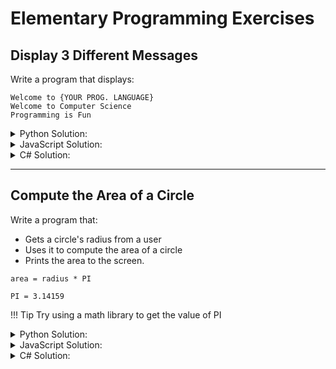 # Elementary Programming Exercises

## Display 3 Different Messages

Write a program that displays:

```
Welcome to {YOUR PROG. LANGUAGE}
Welcome to Computer Science
Programming is Fun
```

<details>
  <summary>Python Solution:</summary>

```py linenums="1"
print('Welcome to Python!')
print('Welcome to Computer Science!')
print('Programming is Fun!')
```

</details>

<details>
  <summary>JavaScript Solution:</summary>

```js linenums="1"
alert('Welcome to JavaScript!')
console.log('Welcome to JavaScript!')

alert('Welcome to Computer Science!')
console.log('Welcome to Computer Science!')

alert('Programming is Fun!')
console.log('Programming is Fun!')
```

</details>

<details>
  <summary>C# Solution:</summary>

```cs linenums="1"
Console.WriteLine("Welcome to C#!");
Console.WriteLine("Welcome to COmputer Science!");
Console.WriteLine("Programming is Fun!");
```

</details>

---

## Compute the Area of a Circle

Write a program that:

* Gets a circle's radius from a user
* Uses it to compute the area of a circle
* Prints the area to the screen.

```
area = radius * PI

PI = 3.14159
```

!!! Tip
    Try using a math library to get the value of PI

<details>
  <summary>Python Solution:</summary>

Solution #1

```py linenums="1"
radius = input('Enter the radius of a circle: ')

area = radius * radius * 3.14159

print(f'The area for the circle of radius {radius} is {area}')
```

Solution #2

```py linenums="1"
import math

radius = input('Enter the radius of a circle: ')

area = pow(radius, 2) * math.pi

print(f'The area for the circle of radius {radius} is {area}')
```

</details>

<details>
  <summary>JavaScript Solution:</summary>

Solution #1

```js linenums="1"
let radius = prompt('Enter the radius of a circle: ')

let area = radius * radius * 3.14159

alert(`The area for the circle of radius ${radius} is ${area}`)
console.log(`The area for the circle of radius ${radius} is ${area}`)
```

Solution #2

```js linenums="1"
let radius = prompt('Enter the radius of a circle: ')

let area = Math.pow(radius, 2) * Math.PI

alert(`The area for the circle of radius ${radius} is ${area}`)
console.log(`The area for the circle of radius ${radius} is ${area}`)
```

</details>

<details>
	<summary>C# Solution:</summary>

Solution #1

```cs linenums="1"
string input;
int radius;

Console.WriteLine("Enter the radius of a circle: ");

input = Console.ReadLine();

radius = Convert.ToInt32(input);
double area = radius * radius * 3.14159;

Console.WriteLine("The area for the circle of radius {0} is {1}.", radius, area);
```

Solution #2

```cs linenums="1"
string input;
int radius;

Console.WriteLine("Enter the Radius of a Circle: ");

input = Console.ReadLine();

radius = Convert.ToInt32(input);

double area = Math.Pow(radius, 2.0) * Math.PI;

Console.WriteLine("The area for the circle of radius {0} is {1}.", radius, area);
```

</details>
